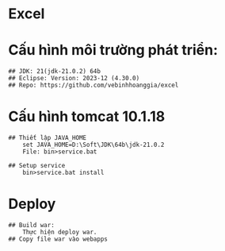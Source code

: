 # Excel

# Cấu hình môi trường phát triển:
	## JDK: 21(jdk-21.0.2) 64b
	## Eclipse: Version: 2023-12 (4.30.0)
	## Repo: https://github.com/vebinhhoanggia/excel

# Cấu hình tomcat 10.1.18
	## Thiết lập JAVA_HOME
		set JAVA_HOME=D:\Soft\JDK\64b\jdk-21.0.2
		File: bin>service.bat

	## Setup service
		bin>service.bat install

# Deploy
	## Build war:
		Thực hiện deploy war.
	## Copy file war vào webapps
	